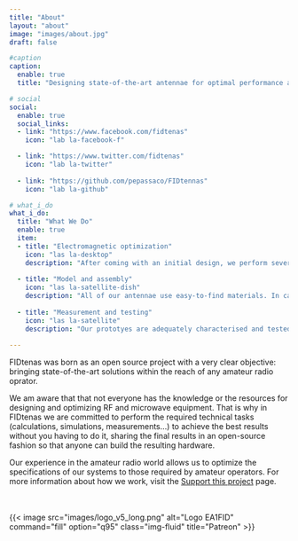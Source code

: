 ```yaml
---
title: "About"
layout: "about"
image: "images/about.jpg"
draft: false

#caption
caption:
  enable: true
  title: "Designing state-of-the-art antennae for optimal performance at 50 MHz and up"

# social
social:
  enable: true
  social_links:
  - link: "https://www.facebook.com/fidtenas"
    icon: "lab la-facebook-f"

  - link: "https://www.twitter.com/fidtenas"
    icon: "lab la-twitter"
    
  - link: "https://github.com/pepassaco/FIDtennas"
    icon: "lab la-github"

# what_i_do
what_i_do:
  title: "What We Do"
  enable: true
  item:
  - title: "Electromagnetic optimization"
    icon: "las la-desktop"
    description: "After coming with an initial design, we perform several EM simulations in order to optimise our antennae and achieve the required specifications."
    
  - title: "Model and assembly"
    icon: "las la-satellite-dish"
    description: "All of our antennae use easy-to-find materials. In case of needing any special part, they are computer modeled, 3D printed and published so that anyone can print one."
    
  - title: "Measurement and testing"
    icon: "las la-satellite"
    description: "Our prototyes are adequately characterised and tested before publishing any design plans. All of the results of the different measurements are also made public."
 
---
```


FIDtenas was born as an open source project with a very clear objective: bringing state-of-the-art solutions within the reach of any amateur radio oprator. 

We am aware that that not everyone has the knowledge or the resources for designing and optimizing RF and microwave equipment. That is why in FIDtenas we are committed to perform the required technical tasks (calculations, simulations, measurements...) to achieve the best results without you having to do it, sharing the final results in an open-source fashion so that anyone can build the resulting hardware.

Our experience in the amateur radio world allows us to optimize the specifications of our systems to those required by amateur operators. For more information about how we work, visit the [Support this project](https://www.fidtenas.ga/support/) page.



<br>
<br>
{{< image src="images/logo_v5_long.png" alt="Logo EA1FID" command="fill" option="q95" class="img-fluid" title="Patreon" >}}